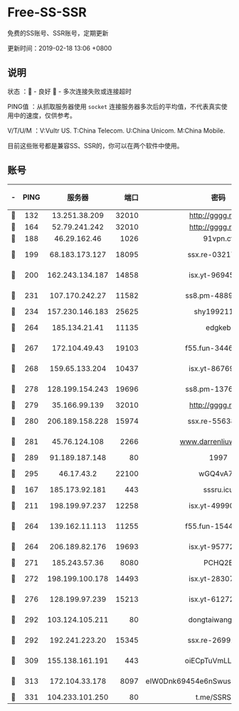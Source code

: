 # Free-SS-SSR

免费的SS账号、SSR账号，定期更新

更新时间：2019-02-18 13:06 +0800

## 说明

状态     ：🙂 - 良好 🙁 - 多次连接失败或连接超时

PING值   ：从抓取服务器使用 `socket` 连接服务器多次后的平均值，不代表真实使用中的速度，仅供参考。

V/T/U/M  ：V:Vultr US. T:China Telecom. U:China Unicom. M:China Mobile.

目前这些账号都是兼容SS、SSR的，你可以在两个软件中使用。

## 账号

|-|PING|服务器|端口|密码|加密方式|区域|V/T/U/M|
|:----:|:----:|:-----:|-----:|:----:|:----:|:----:|:----:|
|🙂|132|13.251.38.209|32010|http://gggg.rocks|chacha20|SG|9↑/9↑/9↑/9↑|
|🙂|164|52.79.241.242|32010|http://gggg.rocks|chacha20|KR|9↑/10↑/10↑/10↑|
|🙂|188|46.29.162.46|1026|91vpn.cf|rc4-md5|RU|9↑/8↓/10↑/10↑|
|🙂|199|68.183.173.127|18095|ssx.re-03217186|aes-256-cfb|US|8↑/9↑/9↑/9↑|
|🙂|200|162.243.134.187|14858|isx.yt-96945086|aes-256-cfb|US|5↑/5↑/5↑/5↑|
|🙂|231|107.170.242.27|11582|ss8.pm-48893072|aes-256-cfb|US|8↑/9↑/9↑/9↑|
|🙂|234|157.230.146.183|25625|shy19921124|rc4-md5|US|10↑/10↑/10↑/10↑|
|🙂|264|185.134.21.41|11135|edgkeb|aes-256-cfb|GB|10↑/9↑/10↑/10↑|
|🙂|267|172.104.49.43|19103|f55.fun-34462063|aes-256-cfb|SG|8↑/9↑/9↑/9↑|
|🙂|268|159.65.133.204|10437|isx.yt-86769658|aes-256-cfb|SG|5↑/5↑/5↑/5↑|
|🙂|278|128.199.154.243|19696|ss8.pm-13766186|aes-256-cfb|SG|9↑/10↑/10↑/10↑|
|🙂|279|35.166.99.139|32010|http://gggg.rocks|chacha20|US|10↑/10↑/10↑/10↑|
|🙂|280|206.189.158.228|15974|ssx.re-55638136|aes-256-cfb|SG|8↑/9↑/9↑/9↑|
|🙂|281|45.76.124.108|2266|www.darrenliuwei.com|aes-256-cfb|AU|10↑/10↑/10↑/10↑|
|🙂|289|91.189.187.148|80|1997|chacha20|US|10↑/10↑/10↑/10↑|
|🙂|295|46.17.43.2|22100|wGQ4vA7D|aes-256-gcm|RU|5↓/10↑/10↑/10↑|
|🙂|167|185.173.92.181|443|sssru.icu|rc4-md5|RU|10↑/10↑/9↑/10↑|
|🙂|211|198.199.97.237|12258|isx.yt-49990811|aes-256-cfb|US|5↑/5↑/5↑/5↑|
|🙂|264|139.162.11.113|11255|f55.fun-15440385|aes-256-cfb|SG|8↑/9↑/9↑/9↑|
|🙂|264|206.189.82.176|19693|isx.yt-95772798|aes-256-cfb|SG|5↑/5↑/5↑/5↑|
|🙂|271|185.243.57.36|8080|PCHQ2E|rc4-md5|US|9↑/10↑/9↑/9↑|
|🙂|272|198.199.100.178|14493|isx.yt-28307086|aes-256-cfb|US|5↑/5↑/5↑/5↑|
|🙂|276|128.199.97.239|15213|isx.yt-61272436|aes-256-cfb|SG|5↑/5↑/5↑/5↑|
|🙂|292|103.124.105.211|80|dongtaiwang.com|aes-256-cfb|US|10↑/10↑/10↑/10↑|
|🙂|292|192.241.223.20|15345|ssx.re-26991809|aes-256-cfb|US|8↑/9↑/9↑/9↑|
|🙂|309|155.138.161.191|443|oiECpTuVmLLxk4Ts|aes-256-cfb|US|6↑/10↑/10↑/10↑|
|🙂|313|172.104.33.178|8097|eIW0Dnk69454e6nSwuspv9DmS201tQ0D|aes-256-cfb|SG|10↑/10↑/10↑/10↑|
|🙂|331|104.233.101.250|80|t.me/SSRSUB|rc4-md5|CA|10↑/10↑/10↑/10↑|
